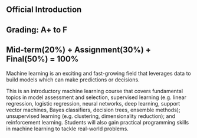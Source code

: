 ## Official Introduction

Grading: A+ to F
---
Mid-term(20%) + Assignment(30%) + Final(50%) = 100%
---

Machine learning is an exciting and fast-growing field that leverages data to build models which can make predictions or decisions. 

This is an introductory machine learning course that covers fundamental topics in model assessment and selection, supervised learning (e.g. linear regression, logistic regression, neural networks, deep learning, support vector machines, Bayes classifiers, decision trees, ensemble methods); unsupervised learning (e.g. clustering, dimensionality reduction); and reinforcement learning. Students will also gain practical programming skills in machine learning to tackle real-world problems.
